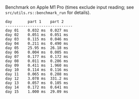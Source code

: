 Benchmark on Apple M1 Pro (times exclude input reading; see `src/utils.rs::benchmark_run` for details).

```
day       part 1    part 2
------------------------------
day 01    0.032 ms  0.027 ms
day 02    0.051 ms  0.051 ms
day 03    0.115 ms  0.046 ms
day 04    0.211 ms  0.490 ms
day 05    25.95 ms  26.18 ms
day 06    0.004 ms  0.005 ms
day 07    0.177 ms  0.172 ms
day 08    0.011 ms  0.286 ms
day 09    0.411 ms  1.960 ms
day 10    0.114 ms  0.116 ms
day 11    0.065 ms  0.208 ms
day 12    3.078 ms  331.2 ms
day 13    0.057 ms  0.105 ms
day 14    0.172 ms  0.641 ms
day 15    1.000 ms  29.09 ms
```